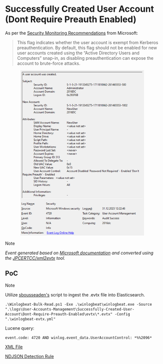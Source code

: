 # Successfully Created User Account (Dont Require Preauth Enabled)

As per the [Security Monitoring Recommendations](https://learn.microsoft.com/en-us/previous-versions/windows/it-pro/windows-10/security/threat-protection/auditing/event-4720#security-monitoring-recommendations) from Microsoft:
> This flag indicates whether the user account is exempt from Kerberos preauthentication. By default, this flag should not be enabled for new user accounts created using the “Active Directory Users and Computers” snap-in, as disabling preauthentication can expose the account to brute-force attacks.

<div align="center">
    <img alt="Successfully Created User Account (Dont Require Preauth Enabled)" src="/logs/User-Accounts-Management/Successfully-Created-User-Account/Dont-Require-Preauth-Enabled/img/Dont-Require-Preauth-Enabled.png" width="80%">
</div>

> [!NOTE]
> *Event generated based on [Microsoft documentation](https://learn.microsoft.com/en-us/previous-versions/windows/it-pro/windows-10/security/threat-protection/auditing/event-4720) and converted using the [JPCERTCC/xml2evtx](https://github.com/JPCERTCC/xml2evtx) tool.*

## PoC
> [!NOTE]
> Utilize [sbousseaden's](https://github.com/sbousseaden/EVTX-ATTACK-SAMPLES) script to ingest the .evtx file into Elasticsearch. 

```
.\Winlogbeat-Bulk-Read.ps1 -Exe .\winlogbeat\winlogbeat.exe -Source ".\logs\User-Accounts-Management\Successfully-Created-User-Account\Dont-Require-Preauth-Enabled\evtx\*.evtx" -Config ".\winlogbeat-evtx.yml"
```

Lucene query:

```
event.code: 4720 AND winlog.event_data.UserAccountControl: *%%2096*
```

[XML File](/logs/User-Accounts-Management/Successfully-Created-User-Account/Dont-Require-Preauth-Enabled/xml/Dont-Require-Preauth-Enabled.xml)

[NDJSON Detection Rule](/logs/User-Accounts-Management/Successfully-Created-User-Account/Dont-Require-Preauth-Enabled/ndjson/Dont-Require-Preauth-Enabled.ndjson)